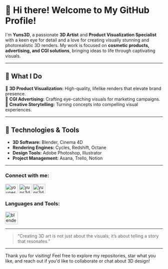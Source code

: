# 👋 Hi there! Welcome to My GitHub Profile!

I'm **Yuns3D**, a passionate **3D Artist** and **Product Visualization Specialist** with a keen eye for detail and a love for creating visually stunning and photorealistic 3D renders. My work is focused on **cosmetic products, advertising, and CGI solutions**, bringing ideas to life through captivating visuals.

---

## 🌟 What I Do

🔹 **3D Product Visualization:** High-quality, lifelike renders that elevate brand presence.  
🔹 **CGI Advertising:** Crafting eye-catching visuals for marketing campaigns.  
🔹 **Creative Storytelling:** Turning concepts into compelling visual experiences.

---

## 🔧 Technologies & Tools

- **3D Software:** Blender, Cinema 4D  
- **Rendering Engines:** Cycles, Redshift, Octane  
- **Design Tools:** Adobe Photoshop, Illustrator  
- **Project Management:** Asana, Trello, Notion


---

<h3 align="left">Connect with me:</h3>
<p align="left">
<a href="https://linkedin.com/in/younesse jbari" target="blank"><img align="center" src="https://raw.githubusercontent.com/rahuldkjain/github-profile-readme-generator/master/src/images/icons/Social/linked-in-alt.svg" alt="younesse jbari" height="30" width="40" /></a>
<a href="https://instagram.com/yuns3d" target="blank"><img align="center" src="https://raw.githubusercontent.com/rahuldkjain/github-profile-readme-generator/master/src/images/icons/Social/instagram.svg" alt="yuns3d" height="30" width="40" /></a>
<a href="https://www.behance.net/yuns3d" target="blank"><img align="center" src="https://raw.githubusercontent.com/rahuldkjain/github-profile-readme-generator/master/src/images/icons/Social/behance.svg" alt="yuns3d" height="30" width="40" /></a>
</p>

<h3 align="left">Languages and Tools:</h3>
<p align="left"> <a href="https://www.blender.org/" target="_blank" rel="noreferrer"> <img src="https://download.blender.org/branding/community/blender_community_badge_white.svg" alt="blender" width="40" height="40"/> </a> </p>


---

> “Creating 3D art is not just about the visuals; it’s about telling a story that resonates.”

---

Thank you for visiting! Feel free to explore my repositories, star what you like, and reach out if you'd like to collaborate or chat about 3D design!
